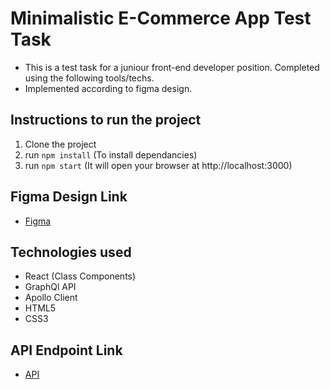 # Minimalistic E-Commerce App Test Task
- This is a test task for a juniour front-end developer position. Completed using the following tools/techs.
- Implemented according to figma design.

## Instructions to run the project
1) Clone the project
2) run `npm install` (To install dependancies)
3) run `npm start` (It will open your browser at http://localhost:3000)

## Figma Design Link
- [Figma](https://www.figma.com/file/MSyCAqVy1UgNap0pvqH6H3/Junior-Frontend-Test-Designs-(Public)?node-id=0%3A1/)

## Technologies used
- React (Class Components)
- GraphQl API
- Apollo Client
- HTML5
- CSS3

## API Endpoint Link
- [API](https://github.com/scandiweb/junior-react-endpoint/)
